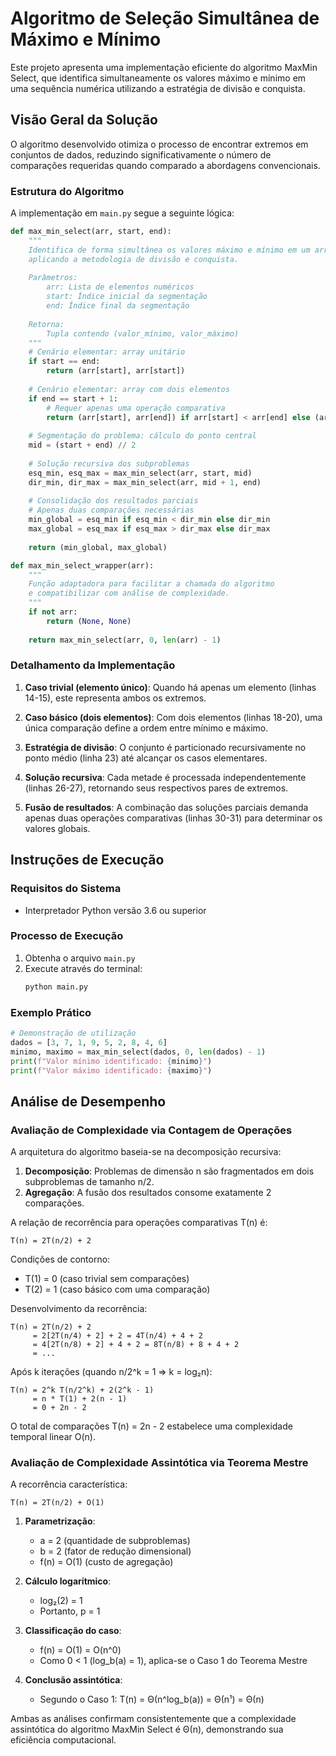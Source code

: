 # Algoritmo de Seleção Simultânea de Máximo e Mínimo

Este projeto apresenta uma implementação eficiente do algoritmo MaxMin Select, que identifica simultaneamente os valores máximo e mínimo em uma sequência numérica utilizando a estratégia de divisão e conquista.

## Visão Geral da Solução

O algoritmo desenvolvido otimiza o processo de encontrar extremos em conjuntos de dados, reduzindo significativamente o número de comparações requeridas quando comparado a abordagens convencionais.

### Estrutura do Algoritmo

A implementação em `main.py` segue a seguinte lógica:

```python
def max_min_select(arr, start, end):
    """
    Identifica de forma simultânea os valores máximo e mínimo em um array
    aplicando a metodologia de divisão e conquista.
    
    Parâmetros:
        arr: Lista de elementos numéricos
        start: Índice inicial da segmentação
        end: Índice final da segmentação
    
    Retorna:
        Tupla contendo (valor_mínimo, valor_máximo)
    """
    # Cenário elementar: array unitário
    if start == end:
        return (arr[start], arr[start])
    
    # Cenário elementar: array com dois elementos
    if end == start + 1:
        # Requer apenas uma operação comparativa
        return (arr[start], arr[end]) if arr[start] < arr[end] else (arr[end], arr[start])
    
    # Segmentação do problema: cálculo do ponto central
    mid = (start + end) // 2
    
    # Solução recursiva dos subproblemas
    esq_min, esq_max = max_min_select(arr, start, mid)
    dir_min, dir_max = max_min_select(arr, mid + 1, end)
    
    # Consolidação dos resultados parciais
    # Apenas duas comparações necessárias
    min_global = esq_min if esq_min < dir_min else dir_min
    max_global = esq_max if esq_max > dir_max else dir_max
    
    return (min_global, max_global)

def max_min_select_wrapper(arr):
    """
    Função adaptadora para facilitar a chamada do algoritmo
    e compatibilizar com análise de complexidade.
    """
    if not arr:
        return (None, None)
    
    return max_min_select(arr, 0, len(arr) - 1)
```

### Detalhamento da Implementação

1. **Caso trivial (elemento único)**: Quando há apenas um elemento (linhas 14-15), este representa ambos os extremos.

2. **Caso básico (dois elementos)**: Com dois elementos (linhas 18-20), uma única comparação define a ordem entre mínimo e máximo.

3. **Estratégia de divisão**: O conjunto é particionado recursivamente no ponto médio (linha 23) até alcançar os casos elementares.

4. **Solução recursiva**: Cada metade é processada independentemente (linhas 26-27), retornando seus respectivos pares de extremos.

5. **Fusão de resultados**: A combinação das soluções parciais demanda apenas duas operações comparativas (linhas 30-31) para determinar os valores globais.

## Instruções de Execução

### Requisitos do Sistema
- Interpretador Python versão 3.6 ou superior

### Processo de Execução
1. Obtenha o arquivo `main.py`
2. Execute através do terminal:
   ```bash
   python main.py
   ```

### Exemplo Prático
```python
# Demonstração de utilização
dados = [3, 7, 1, 9, 5, 2, 8, 4, 6]
minimo, maximo = max_min_select(dados, 0, len(dados) - 1)
print(f"Valor mínimo identificado: {minimo}")
print(f"Valor máximo identificado: {maximo}")
```

## Análise de Desempenho

### Avaliação de Complexidade via Contagem de Operações

A arquitetura do algoritmo baseia-se na decomposição recursiva:

1. **Decomposição**: Problemas de dimensão n são fragmentados em dois subproblemas de tamanho n/2.
2. **Agregação**: A fusão dos resultados consome exatamente 2 comparações.

A relação de recorrência para operações comparativas T(n) é:
```
T(n) = 2T(n/2) + 2
```

Condições de contorno:
- T(1) = 0 (caso trivial sem comparações)
- T(2) = 1 (caso básico com uma comparação)

Desenvolvimento da recorrência:
```
T(n) = 2T(n/2) + 2
     = 2[2T(n/4) + 2] + 2 = 4T(n/4) + 4 + 2
     = 4[2T(n/8) + 2] + 4 + 2 = 8T(n/8) + 8 + 4 + 2
     = ...
```

Após k iterações (quando n/2^k = 1 ⇒ k = log₂n):
```
T(n) = 2^k T(n/2^k) + 2(2^k - 1)
     = n * T(1) + 2(n - 1)
     = 0 + 2n - 2
```

O total de comparações T(n) = 2n - 2 estabelece uma complexidade temporal linear O(n).

### Avaliação de Complexidade Assintótica via Teorema Mestre

A recorrência característica:
```
T(n) = 2T(n/2) + O(1)
```

1. **Parametrização**:
   - a = 2 (quantidade de subproblemas)
   - b = 2 (fator de redução dimensional)
   - f(n) = O(1) (custo de agregação)

2. **Cálculo logarítmico**:
   - log₂(2) = 1
   - Portanto, p = 1

3. **Classificação do caso**:
   - f(n) = O(1) = O(n^0)
   - Como 0 < 1 (log_b(a) = 1), aplica-se o Caso 1 do Teorema Mestre

4. **Conclusão assintótica**:
   - Segundo o Caso 1: T(n) = Θ(n^log_b(a)) = Θ(n¹) = Θ(n)

Ambas as análises confirmam consistentemente que a complexidade assintótica do algoritmo MaxMin Select é Θ(n), demonstrando sua eficiência computacional.
